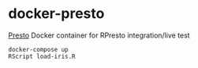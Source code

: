 # docker-presto
[Presto](https://prestodb.io/) Docker container for RPresto integration/live test

```
docker-compose up
RScript load-iris.R
```
